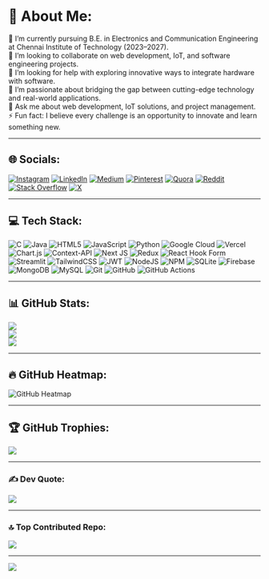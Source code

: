 # 💫 About Me:
🔭 I’m currently pursuing B.E. in Electronics and Communication Engineering at Chennai Institute of Technology (2023–2027).  
👯 I’m looking to collaborate on web development, IoT, and software engineering projects.  
🤝 I’m looking for help with exploring innovative ways to integrate hardware with software.  
🌟 I’m passionate about bridging the gap between cutting-edge technology and real-world applications.  
💬 Ask me about web development, IoT solutions, and project management.  
⚡ Fun fact: I believe every challenge is an opportunity to innovate and learn something new.  

---

## 🌐 Socials:
[![Instagram](https://img.shields.io/badge/Instagram-%23E4405F.svg?logo=Instagram&logoColor=white)](https://instagram.com/krithick.dev) [![LinkedIn](https://img.shields.io/badge/LinkedIn-%230077B5.svg?logo=linkedin&logoColor=white)](https://linkedin.com/in/guru-krithick) [![Medium](https://img.shields.io/badge/Medium-12100E?logo=medium&logoColor=white)](https://medium.com/@krithickguru13) [![Pinterest](https://img.shields.io/badge/Pinterest-%23E60023.svg?logo=Pinterest&logoColor=white)](https://pinterest.com/gkrithick) [![Quora](https://img.shields.io/badge/Quora-%23B92B27.svg?logo=Quora&logoColor=white)](https://quora.com/profile/Guru-Krithick-1) [![Reddit](https://img.shields.io/badge/Reddit-%23FF4500.svg?logo=Reddit&logoColor=white)](https://reddit.com/user/Annual-Award3540) [![Stack Overflow](https://img.shields.io/badge/-Stackoverflow-FE7A16?logo=stack-overflow&logoColor=white)](https://stackoverflow.com/users/29046591) [![X](https://img.shields.io/badge/X-black.svg?logo=X&logoColor=white)](https://x.com/GuruKrithick130)

---

## 💻 Tech Stack:
![C](https://img.shields.io/badge/c-%2300599C.svg?style=for-the-badge&logo=c&logoColor=white) ![Java](https://img.shields.io/badge/java-%23ED8B00.svg?style=for-the-badge&logo=openjdk&logoColor=white) ![HTML5](https://img.shields.io/badge/html5-%23E34F26.svg?style=for-the-badge&logo=html5&logoColor=white) ![JavaScript](https://img.shields.io/badge/javascript-%23323330.svg?style=for-the-badge&logo=javascript&logoColor=%23F7DF1E) ![Python](https://img.shields.io/badge/python-3670A0?style=for-the-badge&logo=python&logoColor=ffdd54) ![Google Cloud](https://img.shields.io/badge/GoogleCloud-%234285F4.svg?style=for-the-badge&logo=google-cloud&logoColor=white) ![Vercel](https://img.shields.io/badge/vercel-%23000000.svg?style=for-the-badge&logo=vercel&logoColor=white) ![Chart.js](https://img.shields.io/badge/chart.js-F5788D.svg?style=for-the-badge&logo=chart.js&logoColor=white) ![Context-API](https://img.shields.io/badge/Context--Api-000000?style=for-the-badge&logo=react) ![Next JS](https://img.shields.io/badge/Next-black?style=for-the-badge&logo=next.js&logoColor=white) ![Redux](https://img.shields.io/badge/redux-%23593d88.svg?style=for-the-badge&logo=redux&logoColor=white) ![React Hook Form](https://img.shields.io/badge/React%20Hook%20Form-%23EC5990.svg?style=for-the-badge&logo=reacthookform&logoColor=white) ![Streamlit](https://img.shields.io/badge/Streamlit-%23FE4B4B.svg?style=for-the-badge&logo=streamlit&logoColor=white) ![TailwindCSS](https://img.shields.io/badge/tailwindcss-%2338B2AC.svg?style=for-the-badge&logo=tailwind-css&logoColor=white) ![JWT](https://img.shields.io/badge/JWT-black?style=for-the-badge&logo=JSON%20web%20tokens) ![NodeJS](https://img.shields.io/badge/node.js-6DA55F?style=for-the-badge&logo=node.js&logoColor=white) ![NPM](https://img.shields.io/badge/NPM-%23CB3837.svg?style=for-the-badge&logo=npm&logoColor=white) ![SQLite](https://img.shields.io/badge/sqlite-%2307405e.svg?style=for-the-badge&logo=sqlite&logoColor=white) ![Firebase](https://img.shields.io/badge/firebase-a08021?style=for-the-badge&logo=firebase&logoColor=ffcd34) ![MongoDB](https://img.shields.io/badge/MongoDB-%234ea94b.svg?style=for-the-badge&logo=mongodb&logoColor=white) ![MySQL](https://img.shields.io/badge/mysql-4479A1.svg?style=for-the-badge&logo=mysql&logoColor=white) ![Git](https://img.shields.io/badge/git-%23F05033.svg?style=for-the-badge&logo=git&logoColor=white) ![GitHub](https://img.shields.io/badge/github-%23121011.svg?style=for-the-badge&logo=github&logoColor=white) ![GitHub Actions](https://img.shields.io/badge/github%20actions-%232671E5.svg?style=for-the-badge&logo=githubactions&logoColor=white)

---

## 📊 GitHub Stats:
![](https://github-readme-stats.vercel.app/api?username=guru-krithick&theme=dark&hide_border=false&include_all_commits=true&count_private=false)  
![](https://github-readme-streak-stats.herokuapp.com/?user=guru-krithick&theme=dark&hide_border=false)  
![](https://github-readme-stats.vercel.app/api/top-langs/?username=guru-krithick&theme=dark&hide_border=false&include_all_commits=true&count_private=false&layout=compact)

---

## 🔥 GitHub Heatmap:
![GitHub Heatmap](https://github-readme-activity-graph.vercel.app/graph?username=guru-krithick&theme=react-dark)

---

## 🏆 GitHub Trophies:
![](https://github-profile-trophy.vercel.app/?username=guru-krithick&theme=radical&no-frame=false&no-bg=true&margin-w=4)

---

### ✍ Dev Quote:
![](https://quotes-github-readme.vercel.app/api?type=horizontal&theme=dark)

---

### 🔝 Top Contributed Repo:
![](https://github-contributor-stats.vercel.app/api?username=guru-krithick&limit=5&theme=dark&combine_all_yearly_contributions=true)

---

[![](https://visitcount.itsvg.in/api?id=guru-krithick&icon=0&color=0)](https://visitcount.itsvg.in)
